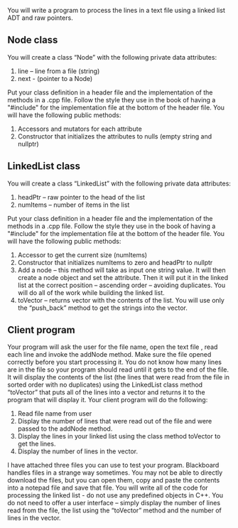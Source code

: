 You will write a program to process the lines in a text file using a linked list ADT and raw pointers.

## Node class
You will create a class “Node” with the following private data attributes:
1. line – line from a file (string)
2. next - (pointer to a Node)

Put your class definition in a header file and the implementation of the methods in a .cpp file.
Follow the style they use in the book of having a "#include" for the implementation file at the bottom of the header file.
You will have the following public methods:
1. Accessors and mutators for each attribute
2. Constructor that initializes the attributes to nulls (empty string and nullptr)


## LinkedList class
You will create a class “LinkedList” with the following private data attributes:
1. headPtr – raw pointer to the head of the list
2. numItems – number of items in the list

Put your class definition in a header file and the implementation of the methods in a .cpp file.
Follow the style they use in the book of having a "#include" for the implementation file at the bottom of the header file.
You will have the following public methods:
1. Accessor to get the current size (numItems)
2. Constructor that initializes numItems to zero and headPtr to nullptr
3. Add a node – this method will take as input one string value. It will then create a node object and set the attribute. Then it will put it in the linked list at the correct position – ascending order – avoiding duplicates. You will do all of the work while building the linked list.
4. toVector – returns vector with the contents of the list. You will use only the “push_back” method to get the strings into the vector.

 
## Client program
Your program will ask the user for the file name, open the text file , read each line and invoke the addNode method.  Make sure the file opened correctly before you start processing it. You do not know how many lines are in the file so your program should read until it gets to the end of the file.
It will display the contents of the list (the lines that were read from the file in sorted order with no duplicates) using the LinkedList class method “toVector” that puts all of the lines into a vector and returns it to the program that will display it.
Your client program will do the following:
1. Read file name from user
2. Display the number of lines that were read out of the file and were passed to the addNode method.
3. Display the lines in your linked list using the class method toVector to get the lines.
4. Display the number of lines in the vector.

I have attached three files you can use to test your program. Blackboard handles files in a strange way sometimes. You may not be able to directly download the files, but you can open them, copy and paste the contents into a notepad file and save that file.
You will write all of the code for processing the linked list - do not use any predefined objects in C++.  You do not need to offer a user interface – simply display the number of lines read from the file, the list using the “toVector” method and the number of lines in the vector.